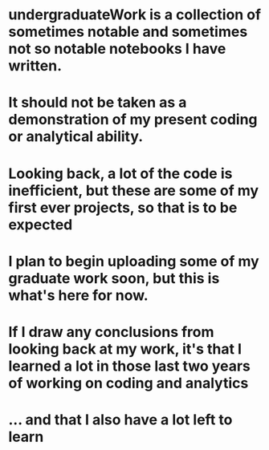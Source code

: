 # undergraduateWork is a collection of sometimes notable and sometimes not so notable notebooks I have written. 
# It should not be taken as a demonstration of my present coding or analytical ability.
# Looking back, a lot of the code is inefficient, but these are some of my first ever projects, so that is to be expected
# I plan to begin uploading some of my graduate work soon, but this is what's here for now.
# If I draw any conclusions from looking back at my work, it's that I learned a lot in those last two years of working on coding and analytics
# ... and that I also have a lot left to learn
